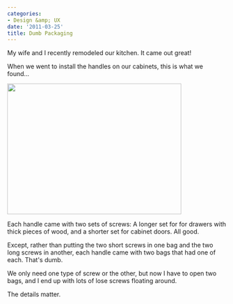 ```yaml
---
categories:
- Design &amp; UX
date: '2011-03-25'
title: Dumb Packaging
---
```


My wife and I recently remodeled our kitchen. It came out great!

When we went to install the handles on our cabinets, this is what we found...

<img src="https://gomakethings.com/wp-content/uploads/2011/03/screws-400x300.jpg" alt="" title="screws" width="400" height="300" class="aligncenter size-medium wp-image-246" />

Each handle came with two sets of screws: A longer set for for drawers with thick pieces of wood, and a shorter set for cabinet doors. All good.

Except, rather than putting the two short screws in one bag and the two long screws in another, each handle came with two bags that had one of each. That's dumb.

We only need one type of screw or the other, but now I have to open two bags, and I end up with lots of lose screws floating around.

The details matter.